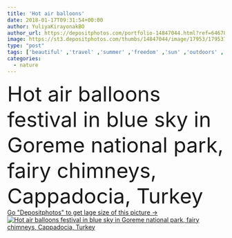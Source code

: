 ```yaml
---
title: 'Hot air balloons'
date: 2018-01-17T09:31:54+00:00
author: YuliyaKirayonakBO
author_url: https://depositphotos.com/portfolio-14847044.html?ref=64678756
image: https://st3.depositphotos.com/thumbs/14847044/image/17953/179537520/api_thumb_450.jpg?forcejpeg=true
type: "post"
tags: ['beautiful' ,'travel' ,'summer' ,'freedom' ,'sun' ,'outdoors' ,'nature' ,'majestic' ,'flying' ,'transportation' ,'sunny' ,'landscape' ,'festival' ,'active' ,'mountains' ,'scenery' ,'scenic' ,'tourism' ,'fly' ,'extreme' ,'peaceful' ,'adventure' ,'national' ,'turkey' ,'daylight' ,'turkish' ,'geological' ,'daytime' ,'spectacular' ,'cappadocia' ,'tranquil scene' ,'blue sky' ,'hot air balloons' ,'natural light' ,'mountain landscape' ,'fairy chimneys' ,'goreme national park' ,'historical region' ,'rock sites' ]
categories: 
  - nature
---
```

<div aling="center">
            <font size="60"> Hot air balloons festival in blue sky in Goreme national park, fairy chimneys, Cappadocia, Turkey</font>   
</div>
<div>
    <a href='https://st3.depositphotos.com/thumbs/14847044/image/17953/179537520/api_thumb_450.jpg?forcejpeg=true?ref=64678756' target=_blank > Go "Depositphotos" to get lage size of this picture ->
        <img href='https://st3.depositphotos.com/thumbs/14847044/image/17953/179537520/api_thumb_450.jpg?forcejpeg=true?ref=64678756' src='https://st3.depositphotos.com/14847044/17953/i/950/depositphotos_179537520-stock-photo-hot-air-balloons.jpg?forcejpeg=true' alt='Hot air balloons festival in blue sky in Goreme national park, fairy chimneys, Cappadocia, Turkey' >
    </a>
</div>
